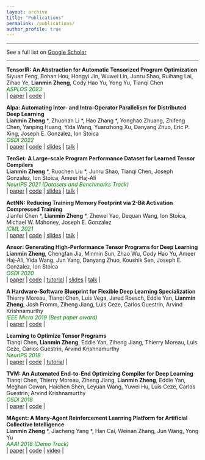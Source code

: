 ```yaml
---
layout: archive
title: "Publications"
permalink: /publications/
author_profile: true
---
```


<script async defer src="https://buttons.github.io/buttons.js"></script>

---

See a full list on  [Google Scholar](https://scholar.google.com/citations?user=_7Q8uIYAAAAJ&hl=en)  

---
**TensorIR: An Abstraction for Automatic Tensorized Program Optimization**  
Siyuan Feng, Bohan Hou, Hongyi Jin, Wuwei Lin, Junru Shao, Ruihang Lai, Zihao Ye, **Lianmin Zheng**, Cody Hao Yu, Yong Yu, Tianqi Chen  
<span style="color:green; font-style:italic">ASPLOS 2023</span>  
| [paper](https://arxiv.org/abs/2207.04296)
| [code](https://github.com/apache/tvm) |

**Alpa: Automating Inter- and Intra-Operator Parallelism for Distributed Deep Learning**  
**Lianmin Zheng** \*, Zhuohan Li \*, Hao Zhang \*, Yonghao Zhuang, Zhifeng Chen, Yanping Huang, Yida Wang, Yuanzhong Xu, Danyang Zhuo, Eric P. Xing, Joseph E. Gonzalez, Ion Stoica  
<span style="color:green; font-style:italic">OSDI 2022</span>  
| [paper](https://arxiv.org/abs/2201.12023)
| [code](https://github.com/alpa-projects/alpa)
| [slides](https://docs.google.com/presentation/d/1CQ4S1ff8yURk9XmL5lpQOoMMlsjw4m0zPS6zYDcyp7Y/edit?usp=sharing)
| [talk](https://www.usenix.org/conference/osdi22/presentation/zheng-lianmin) |

**TenSet: A Large-scale Program Performance Dataset for Learned Tensor Compilers**  
**Lianmin Zheng** \*, Ruochen Liu \*, Junru Shao, Tianqi Chen, Joseph Gonzalez, Ion Stoica, Ameer Haj-Ali  
<span style="color:green; font-style:italic">NeurIPS 2021 (Datasets and Benchmarks Track)</span>  
| [paper](https://nips.cc/virtual/2021/poster/22738)
| [code](https://github.com/tlc-pack/tenset)
| [slides](https://nips.cc/virtual/2021/poster/22738)
| [talk](https://nips.cc/virtual/2021/poster/22738) |

**ActNN: Reducing Training Memory Footprint via 2-Bit Activation Compressed Training**  
Jianfei Chen \*, **Lianmin Zheng** \*, Zhewei Yao, Dequan Wang, Ion Stoica, Michael W. Mahoney, Joseph E. Gonzalez  
<span style="color:green; font-style:italic">ICML 2021</span>  
| [paper](https://arxiv.org/abs/2104.14129)
| [code](https://github.com/ucbrise/actnn)
| [slides](https://icml.cc/virtual/2021/poster/9443)
| [talk](https://icml.cc/virtual/2021/poster/9443) |

**Ansor: Generating High-Performance Tensor Programs for Deep Learning**  
**Lianmin Zheng**, Chengfan Jia, Minmin Sun, Zhao Wu, Cody Hao Yu, Ameer Haj-Ali, Yida Wang, Jun Yang, Danyang Zhuo, Koushik Sen, Joseph E. Gonzalez, Ion Stoica  
<span style="color:green; font-style:italic">OSDI 2020</span>  
| [paper](https://arxiv.org/abs/2006.06762)
| [code](https://github.com/apache/tvm)
| [tutorial](https://tvm.apache.org/docs/how_to/tune_with_autoscheduler/index.html)
| [slides](https://www.usenix.org/conference/osdi20/presentation/zheng)
| [talk](https://www.usenix.org/conference/osdi20/presentation/zheng) |

**A Hardware-Software Blueprint for Flexible Deep Learning Specialization**  
Thierry Moreau, Tianqi Chen, Luis Vega, Jared Roesch, Eddie Yan, **Lianmin Zheng**, Josh Fromm, Ziheng Jiang, Luis Ceze, Carlos Guestrin, Arvind Krishnamurthy  
<span style="color:green; font-style:italic">IEEE Micro 2019 (Best paper award)</span>  
| [paper](https://arxiv.org/abs/1807.04188)
| [code](https://github.com/apache/tvm-vta) |

**Learning to Optimize Tensor Programs**  
Tianqi Chen, **Lianmin Zheng**, Eddie Yan, Ziheng Jiang, Thierry Moreau, Luis Ceze, Carlos Guestrin, Arvind Krishnamurthy  
<span style="color:green; font-style:italic">NeurIPS 2018</span>  
| [paper](https://arxiv.org/abs/1805.08166)
| [code](https://github.com/apache/tvm)
| [tutorial](https://tvm.apache.org/docs/how_to/tune_with_autotvm/index.html) |

**TVM: An Automated End-to-End Optimizing Compiler for Deep Learning**  
Tianqi Chen, Thierry Moreau, Ziheng Jiang, **Lianmin Zheng**, Eddie Yan, Meghan Cowan, Haichen Shen, Leyuan Wang, Yuwei Hu, Luis Ceze, Carlos Guestrin, Arvind Krishnamurthy  
<span style="color:green; font-style:italic">OSDI 2018</span>  
| [paper](https://arxiv.org/abs/1802.04799)
| [code](https://github.com/apache/tvm) |

**MAgent: A Many-Agent Reinforcement Learning Platform for Artificial Collective Intelligence**  
**Lianmin Zheng** \*, Jiacheng Yang \*, Han Cai, Weinan Zhang, Jun Wang, Yong Yu  
<span style="color:green; font-style:italic">AAAI 2018 (Demo Track)</span>  
| [paper](https://arxiv.org/abs/1712.00600)
| [code](https://github.com/geek-ai/MAgent)
| [video](https://www.youtube.com/watch?v=HCSm0kVolqI) |
